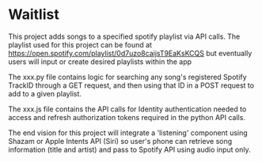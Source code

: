 # Waitlist

This project adds songs to a specified spotify playlist via API calls. The playlist used for this project can be found at https://open.spotify.com/playlist/0d7uzo8caijsT9EaKsKCQS but eventually users will input or create desired playlists within the app

The xxx.py file contains logic for searching any song's registered Spotify TrackID through a GET request, and then using that ID in a POST request to add to a given playlist.

The xxx.js file contains the API calls for Identity authentication needed to access and refresh authorization tokens required in the python API calls.

The end vision for this project will integrate a 'listening' component using Shazam or Apple Intents API (Siri) so user's phone can retrieve song information (title and artist) and pass to Spotify API using audio input only.
